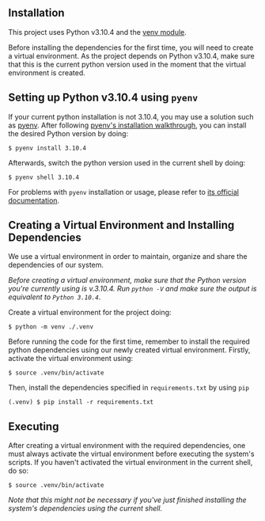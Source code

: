 
## Installation


This project uses Python v3.10.4 and the [venv module](https://docs.python.org/3/library/venv.html). 


Before installing the dependencies for the first time, you will need to create a virtual environment. As the project depends on Python v3.10.4, make sure that this is the current python version used in the moment that the virtual environment is created.

## Setting up Python v3.10.4 using `pyenv`

If your current python installation is not 3.10.4, you may use a solution such as [pyenv](https://github.com/pyenv/pyenv). After following [pyenv's installation walkthrough](https://github.com/pyenv/pyenv?tab=readme-ov-file#installation), you can install the desired Python version by doing:

```
$ pyenv install 3.10.4
``` 

Afterwards, switch the python version used in the current shell by doing:

```
$ pyenv shell 3.10.4
```

For problems with `pyenv` installation or usage, please refer to [its official documentation](https://github.com/pyenv/pyenv?tab=readme-ov-file).

## Creating a Virtual Environment and Installing Dependencies

We use a virtual environment in order to maintain, organize and share the dependencies of our system.

_Before creating a virtual environment, make sure that the Python version you're currently using is v.3.10.4. Run `python -V` and make sure the output is equivalent to `Python 3.10.4`_.

Create a virtual environment for the project doing:
```
$ python -m venv ./.venv
```

Before running the code for the first time, remember to install the required python dependencies using our newly created virtual environment. Firstly, activate the virtual environment using:
```
$ source .venv/bin/activate
```

Then, install the dependencies specified in `requirements.txt` by using `pip`

```
(.venv) $ pip install -r requirements.txt
```

## Executing

After creating a virtual environment with the required dependencies, one must always activate the virtual environment before executing the system's scripts. If you haven't activated the virtual environment in the current shell, do so:
```
$ source .venv/bin/activate
```
_Note that this might not be necessary if you've just finished installing the system's dependencies using the current shell._
